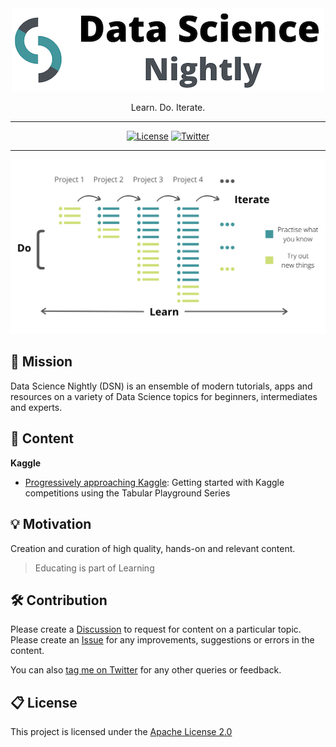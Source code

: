 <div align='center'>

<img src='images/logo_wide_500_x_133.png'>
<br>

Learn. Do. Iterate.

---

[![License](https://img.shields.io/badge/license-Apache%202.0-blue.svg?logo=apache)](https://github.com/vopani/datasciencenightly/blob/master/LICENSE)
[![Twitter](https://img.shields.io/twitter/follow/vopani)](https://twitter.com/vopani)

---

<img src='images/learn_do_iterate_1480_x_820.png'>

</div>

## 🚀 Mission
Data Science Nightly (DSN) is an ensemble of modern tutorials, apps and resources on a variety of Data Science topics for beginners, intermediates and experts.

## 🎁 Content
**Kaggle**

* [Progressively approaching Kaggle](https://vopani.medium.com/progressively-approaching-kaggle-f58db71a42a9): Getting started with Kaggle competitions using the Tabular Playground Series

## 💡 Motivation
Creation and curation of high quality, hands-on and relevant content.

> Educating is part of Learning

## 🛠️ Contribution
Please create a [Discussion](https://github.com/vopani/datasciencenightly/discussions/categories/topics) to request for content on a particular topic.   
Please create an [Issue](https://github.com/vopani/datasciencenightly/issues) for any improvements, suggestions or errors in the content.

You can also [tag me on Twitter](https://twitter.com/vopani) for any other queries or feedback.

## 📋 License
This project is licensed under the [Apache License 2.0](#LICENSE)

